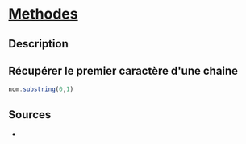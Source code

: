 # [Methodes](readme.md)

## Description

## Récupérer le premier caractère d'une chaine 

```javascript
nom.substring(0,1)
```

## Sources

* []()